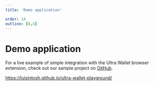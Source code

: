 ```yaml
---
title: 'Demo application'

order: 14
outline: [0,4]
---
```


# Demo application

For a live example of simple integration with the Ultra Wallet browser extension, check out our sample project on [GitHub](https://github.com/luisintosh/ultra-wallet-playground/).

https://luisintosh.github.io/ultra-wallet-playground/
